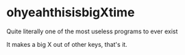 # ohyeahthisisbigXtime 
Quite literally one of the most useless programs to ever exist 

It makes a big X out of other keys, that's it. 
